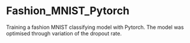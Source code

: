 # Fashion_MNIST_Pytorch
Training a fashion MNIST classifying model with Pytorch. The model was optimised through variation of the dropout rate.
